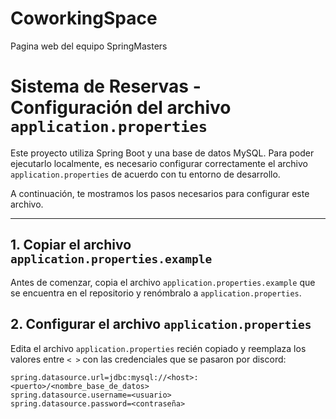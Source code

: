 # CoworkingSpace
Pagina web del equipo SpringMasters

# Sistema de Reservas - Configuración del archivo `application.properties`

Este proyecto utiliza Spring Boot y una base de datos MySQL. Para poder ejecutarlo localmente, es necesario configurar correctamente el archivo `application.properties` de acuerdo con tu entorno de desarrollo.

A continuación, te mostramos los pasos necesarios para configurar este archivo.

---

## 1. Copiar el archivo `application.properties.example`

Antes de comenzar, copia el archivo `application.properties.example` que se encuentra en el repositorio y renómbralo a `application.properties`.

## 2. Configurar el archivo `application.properties`

Edita el archivo `application.properties` recién copiado y reemplaza los valores entre `< >` con las credenciales que se pasaron por discord:

```properties
spring.datasource.url=jdbc:mysql://<host>:<puerto>/<nombre_base_de_datos>
spring.datasource.username=<usuario>
spring.datasource.password=<contraseña>
